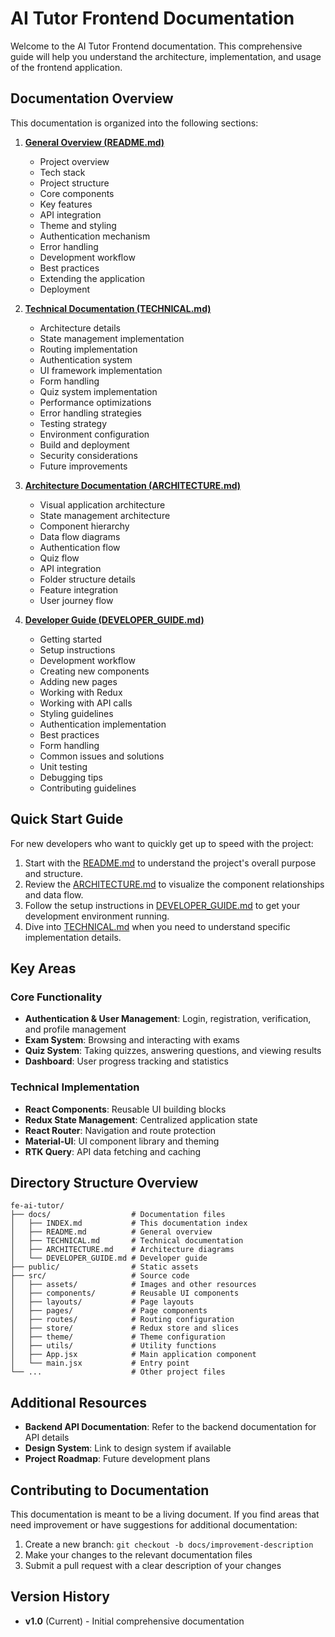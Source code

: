 # AI Tutor Frontend Documentation

Welcome to the AI Tutor Frontend documentation. This comprehensive guide will help you understand the architecture, implementation, and usage of the frontend application.

## Documentation Overview

This documentation is organized into the following sections:

1. [**General Overview (README.md)**](./README.md)
   - Project overview
   - Tech stack
   - Project structure
   - Core components
   - Key features
   - API integration
   - Theme and styling
   - Authentication mechanism
   - Error handling
   - Development workflow
   - Best practices
   - Extending the application
   - Deployment

2. [**Technical Documentation (TECHNICAL.md)**](./TECHNICAL.md)
   - Architecture details
   - State management implementation
   - Routing implementation
   - Authentication system
   - UI framework implementation
   - Form handling
   - Quiz system implementation
   - Performance optimizations
   - Error handling strategies
   - Testing strategy
   - Environment configuration
   - Build and deployment
   - Security considerations
   - Future improvements

3. [**Architecture Documentation (ARCHITECTURE.md)**](./ARCHITECTURE.md)
   - Visual application architecture
   - State management architecture
   - Component hierarchy
   - Data flow diagrams
   - Authentication flow
   - Quiz flow
   - API integration
   - Folder structure details
   - Feature integration
   - User journey flow

4. [**Developer Guide (DEVELOPER_GUIDE.md)**](./DEVELOPER_GUIDE.md)
   - Getting started
   - Setup instructions
   - Development workflow
   - Creating new components
   - Adding new pages
   - Working with Redux
   - Working with API calls
   - Styling guidelines
   - Authentication implementation
   - Best practices
   - Form handling
   - Common issues and solutions
   - Unit testing
   - Debugging tips
   - Contributing guidelines

## Quick Start Guide

For new developers who want to quickly get up to speed with the project:

1. Start with the [README.md](./README.md) to understand the project's overall purpose and structure.
2. Review the [ARCHITECTURE.md](./ARCHITECTURE.md) to visualize the component relationships and data flow.
3. Follow the setup instructions in [DEVELOPER_GUIDE.md](./DEVELOPER_GUIDE.md) to get your development environment running.
4. Dive into [TECHNICAL.md](./TECHNICAL.md) when you need to understand specific implementation details.

## Key Areas

### Core Functionality

- **Authentication & User Management**: Login, registration, verification, and profile management
- **Exam System**: Browsing and interacting with exams
- **Quiz System**: Taking quizzes, answering questions, and viewing results
- **Dashboard**: User progress tracking and statistics

### Technical Implementation

- **React Components**: Reusable UI building blocks
- **Redux State Management**: Centralized application state
- **React Router**: Navigation and route protection
- **Material-UI**: UI component library and theming
- **RTK Query**: API data fetching and caching

## Directory Structure Overview

```
fe-ai-tutor/
├── docs/                  # Documentation files
│   ├── INDEX.md           # This documentation index
│   ├── README.md          # General overview
│   ├── TECHNICAL.md       # Technical documentation
│   ├── ARCHITECTURE.md    # Architecture diagrams
│   └── DEVELOPER_GUIDE.md # Developer guide
├── public/                # Static assets
├── src/                   # Source code
│   ├── assets/            # Images and other resources
│   ├── components/        # Reusable UI components
│   ├── layouts/           # Page layouts
│   ├── pages/             # Page components
│   ├── routes/            # Routing configuration
│   ├── store/             # Redux store and slices
│   ├── theme/             # Theme configuration
│   ├── utils/             # Utility functions
│   ├── App.jsx            # Main application component
│   └── main.jsx           # Entry point
└── ...                    # Other project files
```

## Additional Resources

- **Backend API Documentation**: Refer to the backend documentation for API details
- **Design System**: Link to design system if available
- **Project Roadmap**: Future development plans

## Contributing to Documentation

This documentation is meant to be a living document. If you find areas that need improvement or have suggestions for additional documentation:

1. Create a new branch: `git checkout -b docs/improvement-description`
2. Make your changes to the relevant documentation files
3. Submit a pull request with a clear description of your changes

## Version History

- **v1.0** (Current) - Initial comprehensive documentation 
